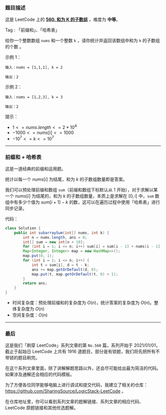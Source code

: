 ### 题目描述

这是 LeetCode 上的 **[560. 和为 K 的子数组](https://leetcode.cn/problems/subarray-sum-equals-k/solution/by-ac_oier-pttu/)** ，难度为 **中等**。

Tag : 「前缀和」、「哈希表」



给你一个整数数组 `nums` 和一个整数 `k` ，请你统计并返回该数组中和为 `k` 的子数组的个数 。

示例 1：
```
输入：nums = [1,1,1], k = 2

输出：2
```
示例 2：
```
输入：nums = [1,2,3], k = 3

输出：2
```

提示：
* $1 <= nums.length <= 2 * 10^4$
* $-1000 <= nums[i] <= 1000$
* $-10^7 <= k <= 10^7$

---

### 前缀和 + 哈希表

这是一道经典的前缀和运用题。

统计以每一个 $nums[i]$ 为结尾，和为 $k$ 的子数组数量即是答案。

我们可以预处理前缀和数组 `sum`（前缀和数组下标默认从 $1$ 开始），对于求解以某一个 $nums[i]$ 为结尾的，和为 $k$ 的子数组数量，本质上是求解在 $[0, i]$ 中，`sum` 数组中有多少个值为 $sum[i + 1] - k$ 的数，这可以在遍历过程中使用「哈希表」进行同步记录。

代码：
```Java
class Solution {
    public int subarraySum(int[] nums, int k) {
        int n = nums.length, ans = 0;
        int[] sum = new int[n + 10];
        for (int i = 1; i <= n; i++) sum[i] = sum[i - 1] + nums[i - 1];
        Map<Integer, Integer> map = new HashMap<>();
        map.put(0, 1);
        for (int i = 1; i <= n; i++) {
            int t = sum[i], d = t - k;
            ans += map.getOrDefault(d, 0);
            map.put(t, map.getOrDefault(t, 0) + 1);
        }
        return ans;
    }
}
```
* 时间复杂度：预处理前缀和的复杂度为 $O(n)$，统计答案的复杂度为 $O(n)$。整体复杂度为 $O(n)$
* 空间复杂度：$O(n)$

---

### 最后

这是我们「刷穿 LeetCode」系列文章的第 `No.560` 篇，系列开始于 2021/01/01，截止于起始日 LeetCode 上共有 1916 道题目，部分是有锁题，我们将先把所有不带锁的题目刷完。

在这个系列文章里面，除了讲解解题思路以外，还会尽可能给出最为简洁的代码。如果涉及通解还会相应的代码模板。

为了方便各位同学能够电脑上进行调试和提交代码，我建立了相关的仓库：https://github.com/SharingSource/LogicStack-LeetCode 。

在仓库地址里，你可以看到系列文章的题解链接、系列文章的相应代码、LeetCode 原题链接和其他优选题解。

